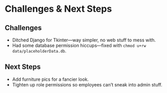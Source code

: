 # Challenges & Next Steps

## Challenges
- Ditched Django for Tkinter—way simpler, no web stuff to mess with.
- Had some database permission hiccups—fixed with `chmod u+rw data/placeholderData.db`.

## Next Steps
- Add furniture pics for a fancier look.
- Tighten up role permissions so employees can’t sneak into admin stuff.